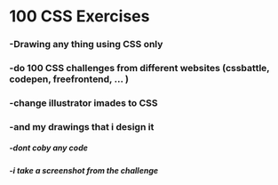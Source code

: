 # 100 CSS Exercises
### -Drawing any thing using CSS only 
### -do 100 CSS challenges from different websites (cssbattle, codepen, freefrontend, ... ) 
### -change illustrator imades to CSS 
### -and my drawings that i design it
##### -dont coby any code 
##### -i take a screenshot from the challenge 
